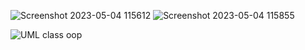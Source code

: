 ![Screenshot 2023-05-04 115612](https://user-images.githubusercontent.com/122930732/236273307-1253f3d6-2852-400b-adcb-ce01695ba877.png)
![Screenshot 2023-05-04 115855](https://user-images.githubusercontent.com/122930732/236273984-35cba134-1ff4-47f1-80ff-1169776fac62.png)




![UML class oop](https://user-images.githubusercontent.com/122930732/236271332-f4fa91c7-4df2-416b-9ed8-7fa81959cb47.png)
